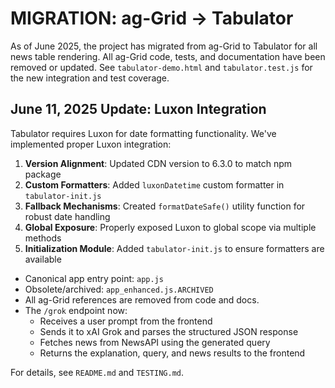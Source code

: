 # MIGRATION: ag-Grid → Tabulator

As of June 2025, the project has migrated from ag-Grid to Tabulator for all news table rendering. All ag-Grid code, tests, and documentation have been removed or updated. See `tabulator-demo.html` and `tabulator.test.js` for the new integration and test coverage.

## June 11, 2025 Update: Luxon Integration

Tabulator requires Luxon for date formatting functionality. We've implemented proper Luxon integration:

1. **Version Alignment**: Updated CDN version to 6.3.0 to match npm package
2. **Custom Formatters**: Added `luxonDatetime` custom formatter in `tabulator-init.js`
3. **Fallback Mechanisms**: Created `formatDateSafe()` utility function for robust date handling
4. **Global Exposure**: Properly exposed Luxon to global scope via multiple methods
5. **Initialization Module**: Added `tabulator-init.js` to ensure formatters are available

- Canonical app entry point: `app.js`
- Obsolete/archived: `app_enhanced.js.ARCHIVED`
- All ag-Grid references are removed from code and docs.
- The `/grok` endpoint now:
  - Receives a user prompt from the frontend
  - Sends it to xAI Grok and parses the structured JSON response
  - Fetches news from NewsAPI using the generated query
  - Returns the explanation, query, and news results to the frontend

For details, see `README.md` and `TESTING.md`.
